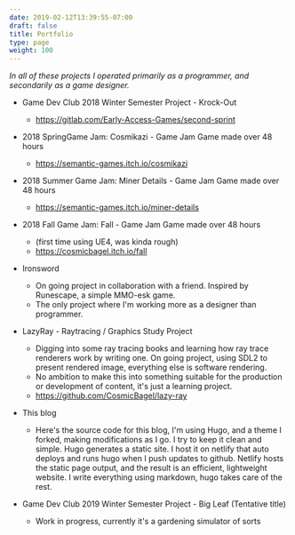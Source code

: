 ```yaml
---
date: 2019-02-12T13:39:55-07:00
draft: false
title: Portfolio
type: page
weight: 100
---
```


*In all of these projects I operated primarily as a programmer, and secondarily as a game designer.*

- Game Dev Club 2018 Winter Semester Project - Krock-Out
  - https://gitlab.com/Early-Access-Games/second-sprint

- 2018 SpringGame Jam: Cosmikazi - Game Jam Game made over 48 hours
  - https://semantic-games.itch.io/cosmikazi

- 2018 Summer Game Jam: Miner Details - Game Jam Game made over 48 hours
  - https://semantic-games.itch.io/miner-details

- 2018 Fall Game Jam: Fall - Game Jam Game made over 48 hours 
  - (first time using UE4, was kinda rough)
  - https://cosmicbagel.itch.io/fall

- Ironsword
  - On going project in collaboration with a friend. Inspired by Runescape, a simple MMO-esk game. 
  - The only project where I'm working more as a designer than programmer.

- LazyRay - Raytracing / Graphics Study Project
  - Digging into some ray tracing books and learning how ray trace renderers work by writing one. On going project, using SDL2 to present rendered image, everything else is software rendering.
  - No ambition to make this into something suitable for the production or development of content, it's just a learning project.
  - https://github.com/CosmicBagel/lazy-ray

- This blog
  - Here's the source code for this blog, I'm using Hugo, and a theme I forked, making modifications as I go. I try to keep it clean and simple. Hugo generates a static site. I host it on netlify that auto deploys and runs hugo when I push updates to github. Netlify hosts the static page output, and the result is an efficient, lightweight website. I write everything using markdown, hugo takes care of the rest.

- Game Dev Club 2019 Winter Semester Project - Big Leaf (Tentative title)
	- Work in progress, currently it's a gardening simulator of sorts